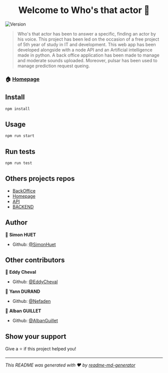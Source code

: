 <h1 align="center">Welcome to Who's that actor 👋</h1>
<p>
  <img alt="Version" src="https://img.shields.io/badge/version-1-blue.svg?cacheSeconds=2592000" />
</p>

> Who's that actor has been to answer a specific, finding an actor by his voice. This project has been led on the occasion of a free project of 5th year of study in IT and development.
> This web app has been developed alongside with a node API and an Artificial intelligence made in python. A back office application has been made to manage and moderate sounds uploaded. Moreover, pulsar has been used to manage prediction request queing.

### 🏠 [Homepage](https://g72ze0duasao.umso.co)

## Install

```sh
npm install
```

## Usage

```sh
npm run start
```

## Run tests

```sh
npm run test
```
## Others projects repos

* [BackOffice](https://github.com/AlbanGuillet/OpenInnovBackOffice)
* [Homepage](https://g72ze0duasao.umso.co/)
* [API](https://github.com/EddyCheval/AsaeyOinnovApi)
* [BACKEND](https://github.com/Nefaden/OpenInnovI2Backend)

## Author

👤 **Simon HUET**

* Github: [@SimonHuet](https://github.com/SimonHuet)

## Other contributors
👤 **Eddy Cheval**

* Github: [@EddyCheval](https://github.com/EddyCheval)

👤 **Yann DURAND**

* Github: [@Nefaden](https://github.com/Nefaden)

👤 **Alban GUILLET**

* Github: [@AlbanGuillet](https://github.com/AlbanGuillet)

## Show your support

Give a ⭐️ if this project helped you!

***
_This README was generated with ❤️ by [readme-md-generator](https://github.com/kefranabg/readme-md-generator)_
